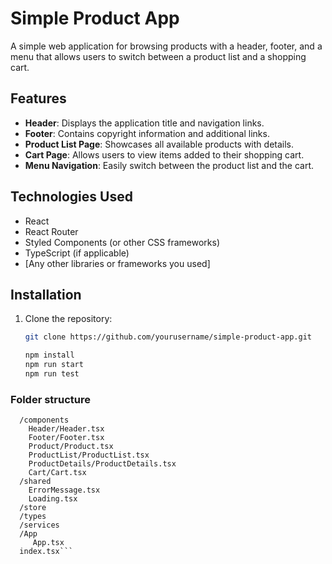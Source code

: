 # Simple Product App

A simple web application for browsing products with a header, footer, and a menu that allows users to switch between a product list and a shopping cart.

## Features

- **Header**: Displays the application title and navigation links.
- **Footer**: Contains copyright information and additional links.
- **Product List Page**: Showcases all available products with details.
- **Cart Page**: Allows users to view items added to their shopping cart.
- **Menu Navigation**: Easily switch between the product list and the cart.

## Technologies Used

- React
- React Router
- Styled Components (or other CSS frameworks)
- TypeScript (if applicable)
- [Any other libraries or frameworks you used]

## Installation

1. Clone the repository:

   ```bash
   git clone https://github.com/yourusername/simple-product-app.git

   npm install
   npm run start
   npm run test
   ```

### Folder structure

````/src
  /components
    Header/Header.tsx
    Footer/Footer.tsx
    Product/Product.tsx
    ProductList/ProductList.tsx
    ProductDetails/ProductDetails.tsx
    Cart/Cart.tsx
  /shared
    ErrorMessage.tsx
    Loading.tsx
  /store
  /types
  /services
  /App
     App.tsx
  index.tsx```
````
